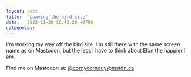 ```yaml
---
layout: post
title:  "Leaving the bird site"
date:   2022-11-28 16:42:20 +0700
categories:
---
```


I'm working my way off the bird site. I'm still there with the same screen name as on Mastodon, but the less I have to think about Elon the happier I am.

Find me on Mastodon at: [@cornycornguy@mstdn.ca](https://mstdn.ca/@cornycornguy)